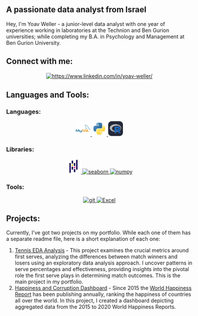 ## A passionate data analyst from Israel
 
Hey, I'm Yoav Weller - a junior-level data analyst with one year of experience working in laboratories at the Technion and Ben Gurion universities; while completing my B.A. in Psychology and Management at Ben Gurion University.

<h2 align="left">Connect with me:</h2>
<p align="center">
<a href="https://www.linkedin.com/in/yoav-weller/" target="blank"><img align="center" src="https://raw.githubusercontent.com/rahuldkjain/github-profile-readme-generator/master/src/images/icons/Social/linked-in-alt.svg" alt="https://www.linkedin.com/in/yoav-weller/" height="30" width="40" /></a>
</p>
<p align="left">
</p>

<h2 align="left">Languages and Tools:</h2>
<h3 align="left">Languages:</h3>
<p align="center"> <a href="https://www.mysql.com/" target="_blank" rel="noreferrer"> <img src="https://raw.githubusercontent.com/devicons/devicon/master/icons/mysql/mysql-original-wordmark.svg" alt="mysql" width="40" height="40"/> </a> <a href="https://www.python.org" target="_blank" rel="noreferrer"> <img src="https://raw.githubusercontent.com/devicons/devicon/master/icons/python/python-original.svg" alt="python" width="40" height="40"/> </a> <a href="https://www.r-project.org/" target="_blank" rel="noreferrer"> <img src="https://raw.githubusercontent.com/tandpfun/skill-icons/59059d9d1a2c092696dc66e00931cc1181a4ce1f/icons/R-Dark.svg" alt="R" width="40" height="40"/> </a> </p>
<h3 align="left">Libraries:</h3>
<p align="center"> <a href="https://pandas.pydata.org/" target="_blank" rel="noreferrer"> <img src="https://raw.githubusercontent.com/devicons/devicon/2ae2a900d2f041da66e950e4d48052658d850630/icons/pandas/pandas-original.svg" alt="pandas" width="40" height="40"/> </a> <a href="https://seaborn.pydata.org/" target="_blank" rel="noreferrer"> <img src="https://seaborn.pydata.org/_images/logo-mark-lightbg.svg" alt="seaborn" width="40" height="40"/> </a> <a href="https://numpy.org/" target="_blank" rel="noreferrer"> <img src="https://user-images.githubusercontent.com/35892987/275322851-db87ef62-75c6-43e9-bad2-cbedf9c6b7c5.svg" alt="numpy" width="40" height="40"/> </a> 
<h3 align="left">Tools:</h3>
<p align="center"> <a href="https://git-scm.com/" target="_blank" rel="noreferrer"> <img src="https://www.vectorlogo.zone/logos/git-scm/git-scm-icon.svg" alt="git" width="40" height="40"/> </a> <a href="https://www.microsoft.com/en-us/microsoft-365/excel" target="_blank" rel="noreferrer"> <img src="https://github.com/sempostma/office365-icons/blob/master/png/256/excel.png?raw=true" alt="Excel" width="40" height="40"/> </a> </p>


## Projects:
Currently, I've got two projects on my portfolio. While each one of them has a separate readme file, here is a short explanation of each one: 
1. [Tennis EDA Analysis](https://github.com/YoavWeller/Tennis_Analysis) - This project examines the crucial metrics around first serves, analyzing the differences between match winners and losers using an exploratory data analysis approach. I uncover patterns in serve percentages and effectiveness, providing insights into the pivotal role the first serve plays in determining match outcomes. This is the main project in my portfolio.
2. [Happiness and Corruption Dashboard](https://github.com/YoavWeller/Happiness_and_Corruption_Dashboard) - Since 2015 the [World Happiness Report](https://worldhappiness.report/) has been publishing annually, ranking the happiness of countries all over the world. In this project, I created a dashboard depicting aggregated data from the 2015 to 2020 World Happiness Reports.
